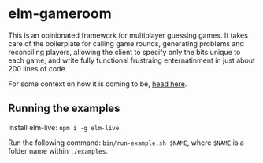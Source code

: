 # elm-gameroom

This is an opinionated framework for multiplayer guessing games. It takes care of the boilerplate for calling game rounds, generating problems and reconciling players, allowing the client to specify only the bits unique to each game, and write fully functional frustraing enternatinment in just about 200 lines of code.

For some context on how it is coming to be, [head here](/talk.md).

## Running the examples

Install elm-live: `npm i -g elm-live`

Run the following command: `bin/run-example.sh $NAME`, where `$NAME` is a folder name within `./examples`.

